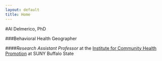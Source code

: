 ```yaml
---
layout: default
title: Home
---
```


#Al Delmerico, PhD

###Behavioral Health Geographer

####*Research Assistant Professor* at the [Institute for Community Health Promotion](http://ichp.buffalostate.edu) at SUNY Buffalo State
